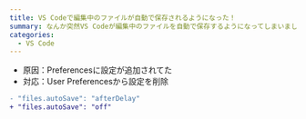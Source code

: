 ```yaml
---
title: VS Codeで編集中のファイルが自動で保存されるようになった！
summary: なんか突然VS Codeが編集中のファイルを自動で保存するようになってしまいました、、原因は不明ですが、解決策をメモします。
categories:
  - VS Code
---
```


- 原因：Preferencesに設定が追加されてた
- 対応：User Preferencesから設定を削除

```diff
- "files.autoSave": "afterDelay"
+ "files.autoSave": "off"
```
